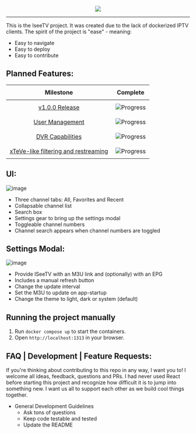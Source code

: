 <p align="center"><img src=https://github.com/user-attachments/assets/16ca67e4-b7ec-430b-82c5-65042506797d/></p>

<hr></hr>

This is the IseeTV project. It was created due to the lack of dockerized IPTV clients. The spirit of the project is "ease" - meaning:
- Easy to navigate
- Easy to deploy
- Easy to contribute

## Planned Features:
<table style="width: 100%; border-collapse: collapse; text-align: center;">
  <thead>
    <tr>
      <th style="padding: 10px; white-space: nowrap;">Milestone</th>
      <th style="padding: 10px; white-space: nowrap;">Complete</th>
    </tr>
  </thead>
  <tbody>
    <tr>
      <td style="padding: 10px; white-space: nowrap;">
        <a href="https://github.com/Jacob-Lasky/ISeeTV/milestone/1" target="_blank">
          v1.0.0 Release
        </a>
      </td>
      <td style="padding: 10px; white-space: nowrap;">
        <img src="https://img.shields.io/github/milestones/progress-percent/Jacob-Lasky/ISeeTV/1?label=" alt="Progress">
      </td>
    </tr>
    <tr>
      <td style="padding: 10px; white-space: nowrap;">
        <a href="https://github.com/Jacob-Lasky/ISeeTV/milestone/2" target="_blank">
          User Management
        </a>
      </td>
      <td style="padding: 10px; white-space: nowrap;">
        <img src="https://img.shields.io/github/milestones/progress-percent/Jacob-Lasky/ISeeTV/2?label=" alt="Progress">
      </td>
    </tr>
    <tr>
      <td style="padding: 10px; white-space: nowrap;">
        <a href="https://github.com/Jacob-Lasky/ISeeTV/milestone/3" target="_blank">
          DVR Capabilities
        </a>
      </td>
      <td style="padding: 10px; white-space: nowrap;">
        <img src="https://img.shields.io/github/milestones/progress-percent/Jacob-Lasky/ISeeTV/3?label=" alt="Progress">
      </td>
    </tr>
    <tr>
      <td style="padding: 10px; white-space: nowrap;">
        <a href="https://github.com/Jacob-Lasky/ISeeTV/milestone/5" target="_blank">
          xTeVe-like filtering and restreaming
        </a>
      </td>
      <td style="padding: 10px; white-space: nowrap;">
        <img src="https://img.shields.io/github/milestones/progress-percent/Jacob-Lasky/ISeeTV/5?label=" alt="Progress">
      </td>
    </tr>
  </tbody>
</table>

## UI:
![image](https://github.com/user-attachments/assets/30fffa09-fbca-45a5-a6ef-4c3c6ff2907b)
- Three channel tabs: All, Favorites and Recent
- Collapsable channel list
- Search box
- Settings gear to bring up the settings modal
- Toggleable channel numbers
-   Channel search appears when channel numbers are toggled

## Settings Modal:
![image](https://github.com/user-attachments/assets/56c695d2-434d-4109-9be3-8f4717bb367f)
- Provide ISeeTV with an M3U link and (optionally) with an EPG
-   Includes a manual refresh button
- Change the update interval
- Set the M3U to update on app-startup
- Change the theme to light, dark or system (default)

## Running the project manually

1. Run `docker compose up` to start the containers.
2. Open `http://localhost:1313` in your browser.

## FAQ | Development | Feature Requests:
If you're thinking about contributing to this repo in any way, I want you to! I welcome all ideas, feedback, questions and PRs. I had never used React before starting this project and recognize how difficult it is to jump into something new. I want us all to support each other as we build cool things together.
- General Development Guidelines
  - Ask tons of questions
  - Keep code testable and tested
  - Update the README
